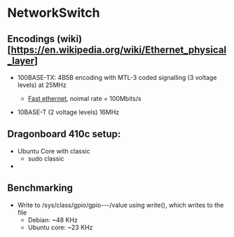 # NetworkSwitch


## Encodings (wiki)[https://en.wikipedia.org/wiki/Ethernet_physical_layer]

- 100BASE-TX: 4B5B encoding with MTL-3 coded signalling (3 voltage levels) at 25MHz
    - [Fast ethernet](https://en.wikipedia.org/wiki/Fast_Ethernet), noimal rate = 100Mbits/s
    
- 10BASE-T	(2 voltage levels) 16MHz


## Dragonboard 410c setup:
- Ubuntu Core with classic
    - sudo classic
- 


## Benchmarking
- Write to /sys/class/gpio/gpio---/value using write(), which writes to the file
    - Debian: ~48 KHz
    - Ubuntu core: ~23 KHz

    



